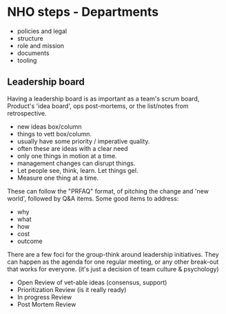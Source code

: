 # NHO steps - Departments

* policies and legal
* structure
* role and mission
* documents
* tooling

## Leadership board

Having a leadership board is as important as a team's scrum board, Product's 'idea board', ops post-mortems, or the list/notes from retrospective.  


* new ideas box/column
* things to vett box/column.
 * usually have some priority / imperative quality.
 * often these are ideas with a clear need
* only one things in motion at a time.
 * management changes can disrupt things.  
 * Let people see, think, learn.  Let things gel.  
 * Measure one thing at a time. 

These can follow the "PRFAQ" format, of pitching the change and 'new world', followed by Q&A items.  Some good items to address:

* why
* what
* how
* cost
* outcome

There are a few foci for the group-think around leadership initiatives.  They can happen as the agenda for one regular meeting, or any other break-out that works for everyone. (it's just a decision of team culture & psychology)

* Open Review of vet-able ideas (consensus, support)
* Prioritization Review (is it really ready)
* In progress Review
* Post Mortem Review

